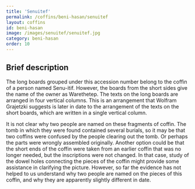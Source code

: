 ```yaml
---
title: 'Senuitef'
permalink: /coffins/beni-hasan/senuitef
layout: coffins
id: beni-hasan
image: /images/senuitef/senuitef.jpg
category: beni-hasan
order: 10
---
```


## Brief description

The long boards grouped under this accession number belong to the coffin of a person named Senu-itif.
However, the boards from the short sides give the name of the owner as Warethetep.
The texts on the long boards are arranged in four vertical columns. This is an arrangement that Wolfram Grajetzki
suggests is later in date to the arrangement of the texts on the short boards, which are written in a single vertical column.

It is not clear why two people are named on these fragments of coffin. The tomb in which they were found contained several burials,
so it may be that two coffins were confused by the people clearing out the tomb.
Or perhaps the parts were wrongly assembled originally. Another option could be that the short ends of the coffin were taken
from an earlier coffin that was no longer needed, but the inscriptions were not changed. In that case, study of the dowel holes
connecting the pieces of the coffin might provide some assistance in clarifying the picture. However, so far the evidence
has not helped to us understand why two people are named on the pieces of this coffin, and why they are apparently slightly different
in date.
